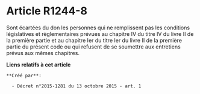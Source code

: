 # Article R1244-8

Sont écartées du don les personnes qui ne remplissent pas les conditions législatives et règlementaires prévues au chapitre
IV du titre IV du livre II de la première partie et au chapitre Ier du titre Ier du livre II de la première partie du présent
code ou qui refusent de se soumettre aux entretiens prévus aux mêmes chapitres.

**Liens relatifs à cet article**

	**Créé par**:

	  - Décret n°2015-1281 du 13 octobre 2015 - art. 1
